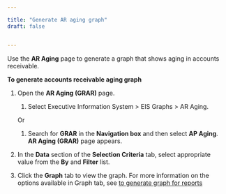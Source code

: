 ```yaml
---

title: "Generate AR aging graph"
draft: false


---
```


Use the **AR Aging** page to generate a graph that shows aging in accounts receivable.

**To generate accounts receivable aging graph**

1.  Open the **AR Aging (GRAR)** page.
    
    1.  Select Executive Information System \> EIS Graphs \> AR Aging.

    Or

    1.  Search for **GRAR** in the **Navigation box** and then select **AP Aging**. **AR Aging (GRAR)** page appears.

2.  In the **Data** section of the **Selection Criteria** tab, select appropriate value from the **By** and **Filter** list.

3.  Click the **Graph** tab to view the graph. For more information on the options available in Graph tab, see [to generate graph for reports]()